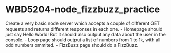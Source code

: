 # WBD5204-node_fizzbuzz_practice

Create a very basic node server which accepts a couple of different GET requests and returns different responses in each one.
    - Homepage should just say Hello World! But it should also output any data about the user in the console.
    - Loop page should output a list of numbers from 1 to 1k, with all odd numbers ommited.
    - FizzBuzz page should do a FizzBuzz.
